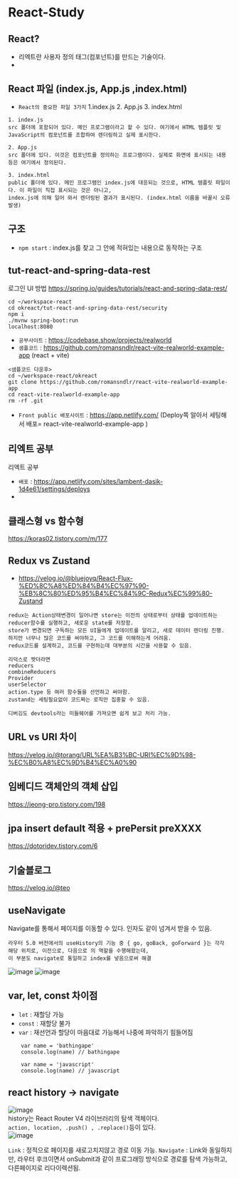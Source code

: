# React-Study

## React?
- 리엑트란 사용자 정의 태그(컴포넌트)를 만드는 기술이다.
- 
## React 파일 (index.js, App.js ,index.html)

- `React의 중요한 파일 3가지`
   1.index.js
   2. App.js
   3. index.html  
  
```
1. index.js
src 폴더에 포함되어 있다. 메인 프로그램이라고 할 수 있다. 여기에서 HTML 템플릿 및 JavaScript의 컴포넌트를 조합하여 렌더링하고 실제 표시한다.

2. App.js
src 폴더에 있다. 이것은 컴포넌트를 정의하는 프로그램이다. 실제로 화면에 표시되는 내용 등은 여기에서 정의된다.

3. index.html
public 폴더에 있다. 메인 프로그램인 index.js에 대응되는 것으로, HTML 템플릿 파일이다. 이 파일이 직접 표시되는 것은 아니고,
index.js에 의해 일어 와서 렌더링된 결과가 표시된다. (index.html 이름을 바꿀시 오류발생)
```

## 구조
- `npm start` : index.js를 찾고 그 안에 적혀있는 내용으로 동작하는 구조


## tut-react-and-spring-data-rest
로그인 UI 방법
https://spring.io/guides/tutorials/react-and-spring-data-rest/  
```
cd ~/workspace-react
cd okreact/tut-react-and-spring-data-rest/security
npm i
./mvnw spring-boot:run
localhost:8080
```

- `공부사이트` : https://codebase.show/projects/realworld
- `샘플코드` : https://github.com/romansndlr/react-vite-realworld-example-app (react + vite)
```
<샘플코드 다운후>
cd ~/workspace-react/okreact
git clone https://github.com/romansndlr/react-vite-realworld-example-app
cd react-vite-realworld-example-app
rm -rf .git
```

- `Front public 배포사이트` : https://app.netlify.com/  (Deploy쪽 알아서 세팅해서 배포= react-vite-realworld-example-app )

## 리엑트 공부
리엑트 공부
- `배포` : https://app.netlify.com/sites/lambent-dasik-1d4e61/settings/deploys
- 
## 클래스형 vs 함수형

https://koras02.tistory.com/m/177


## Redux vs Zustand
- https://velog.io/@bluejoyq/React-Flux-%ED%8C%A8%ED%84%B4%EC%97%90-%EB%8C%80%ED%95%B4%EC%84%9C-Redux%EC%99%80-Zustand  
```
redux는 Action상태변경이 일어나면 store는 이전의 상태로부터 상태를 업데이트하는 reducer함수를 실행하고, 새로운 state를 저장함.
store가 변경되면 구독하는 모든 UI들에게 업데이트를 알리고, 새로 데이터 렌더링 진행.
하지만 너무나 많은 코드를 써야하고, 그 코드를 이해하는게 어려움.
redux코드를 설계하고, 코드를 구현하는데 대부분의 시간을 사용할 수 있음.

리덕스로 짯더라면 
reducers
combineReducers
Provider
userSelector
action.type 등 여러 함수들을 선언하고 써야함.
zustand는 세팅필요없이 코드짜는 로직만 집중할 수 있음.

디버깅도 devtools라는 미들웨어를 가져오면 쉽게 보고 처리 가능.
```

## URL vs URI 차이

https://velog.io/@torang/URL%EA%B3%BC-URI%EC%9D%98-%EC%B0%A8%EC%9D%B4%EC%A0%90


## 임베디드 객체안의 객체 삽입
https://jeong-pro.tistory.com/198




## jpa insert default 적용 + prePersit preXXXX 
https://dotoridev.tistory.com/6

## 기술블로그
https://velog.io/@teo


## useNavigate
Navigate를 통해서 페이지를 이동할 수 있다. 인자도 같이 넘겨서 받을 수 있음.
```
라우터 5.0 버전에서의 useHistory의 기능 중 { go, goBack, goForward }는 각각 해당 위치로, 이전으로, 다음으로 의 역할을 수행해왔는데,
이 부분도 navigate로 통일하고 index를 넣음으로써 해결
```
![image](https://user-images.githubusercontent.com/35188271/174535076-a114629c-2584-4016-8e41-07413654419b.png)
![image](https://user-images.githubusercontent.com/35188271/174535090-56c14057-ddd7-4c8a-a89f-22b58d3587e3.png)


## var, let, const 차이점
- `let` : 재할당 가능
- `const` : 재할당 불가
- `var` : 재선언과 할당이 마음대로 가능해서 나중에 파악하기 힘들어짐  
```
    var name = 'bathingape'
    console.log(name) // bathingape

    var name = 'javascript'
    console.log(name) // javascript
```


## react history -> navigate
![image](https://user-images.githubusercontent.com/35188271/175935891-a4adc904-c1e4-4a3d-97a8-0fc164bd4db0.png)  
history는 React Router V4 라이브러리의 탐색 객체이다.  
`action, location, .push() , .replace()`등이 있다.  
![image](https://user-images.githubusercontent.com/35188271/175936586-ac5d0203-3cbb-4460-a7c5-30a07ec9e542.png)  
    
`Link` : 정적으로 페이지를 새로고치지않고 경로 이동 가능.
`Navigate` : Link와 동일하지만, 라우터 후크이면서 onSubmit과 같이 프로그래밍 방식으로 경로를 탐색 가능하고, 다른페이지로 리다이렉션됨.

